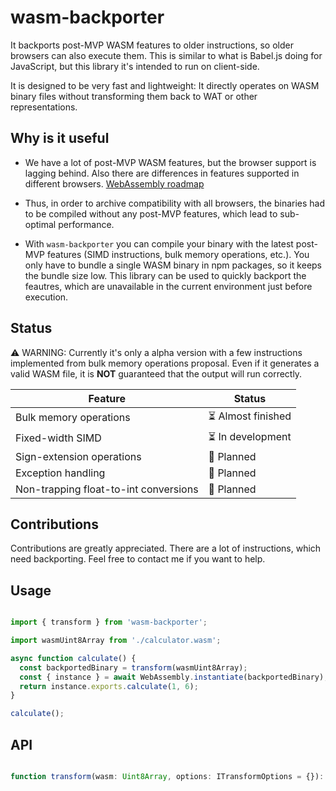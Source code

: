 # wasm-backporter
It backports post-MVP WASM features to older instructions, so older browsers can also execute them.
This is similar to what is Babel.js doing for JavaScript, but this library it's intended to run on client-side.


It is designed to be very fast and lightweight: It directly operates on WASM binary files without transforming them back to WAT or other representations.

## Why is it useful

* We have a lot of post-MVP WASM features, but the browser support is lagging behind. Also there are differences in features supported in different browsers. [WebAssembly roadmap](https://webassembly.org/roadmap/)

* Thus, in order to archive compatibility with all browsers, the binaries had to be compiled without any post-MVP features, which lead to sub-optimal performance.

* With `wasm-backporter` you can compile your binary with the latest post-MVP features (SIMD instructions, bulk memory operations, etc.). You only have to bundle a single WASM binary in npm packages, so it keeps the bundle size low. This library can be used to quickly backport the feautres, which are unavailable in the current environment just before execution.

## Status

⚠️ WARNING: Currently it's only a alpha version with a few instructions implemented from bulk memory operations proposal. Even if it generates a valid WASM file, it is **NOT** guaranteed that the output will run correctly.


Feature                               | Status
--------------------------------------|---------------------------
Bulk memory operations                | ⏳ Almost finished
Fixed-width SIMD                      | ⏳ In development
Sign-extension operations             | 📅 Planned
Exception handling                    | 📅 Planned
Non-trapping float-to-int conversions | 📅 Planned



## Contributions

Contributions are greatly appreciated. There are a lot of instructions, which need backporting. Feel free to contact me if you want to help.

## Usage

```javascript

import { transform } from 'wasm-backporter';

import wasmUint8Array from './calculator.wasm';

async function calculate() {
  const backportedBinary = transform(wasmUint8Array);
  const { instance } = await WebAssembly.instantiate(backportedBinary);
  return instance.exports.calculate(1, 6);
}

calculate();

```

## API

```typescript

function transform(wasm: Uint8Array, options: ITransformOptions = {}): Uint8Array

```
